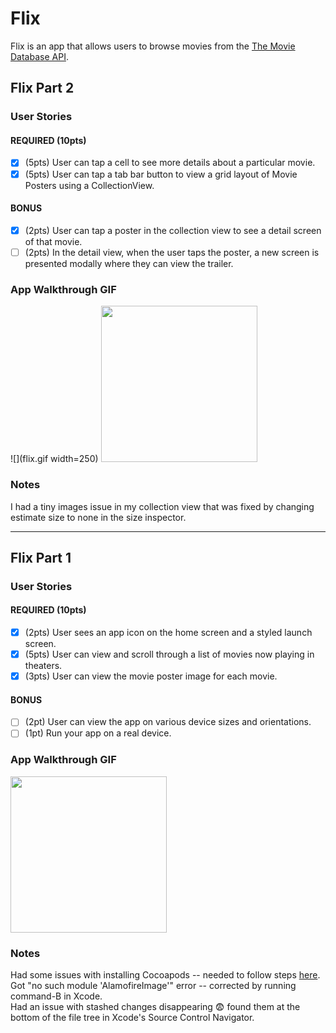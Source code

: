 # Flix

Flix is an app that allows users to browse movies from the [The Movie Database API](http://docs.themoviedb.apiary.io/#).

## Flix Part 2

### User Stories

#### REQUIRED (10pts)
- [x] (5pts) User can tap a cell to see more details about a particular movie.
- [x] (5pts) User can tap a tab bar button to view a grid layout of Movie Posters using a CollectionView.

#### BONUS
- [x] (2pts) User can tap a poster in the collection view to see a detail screen of that movie.
- [ ] (2pts) In the detail view, when the user taps the poster, a new screen is presented modally where they can view the trailer.

### App Walkthrough GIF

![](flix.gif width=250)
<img src="https://media.giphy.com/media/plOTlZ6nykk32NgLjR/giphy.gif" width=250><br>

### Notes
I had a tiny images issue in my collection view that was fixed by changing estimate size to none in the size inspector.

---

## Flix Part 1

### User Stories

#### REQUIRED (10pts)
- [x] (2pts) User sees an app icon on the home screen and a styled launch screen.
- [x] (5pts) User can view and scroll through a list of movies now playing in theaters.
- [x] (3pts) User can view the movie poster image for each movie.

#### BONUS
- [ ] (2pt) User can view the app on various device sizes and orientations.
- [ ] (1pt) Run your app on a real device.

### App Walkthrough GIF

<img src="https://media.giphy.com/media/kyvp4wgaMz6xZ5OOuK/giphy.gif" width=250><br>

### Notes
Had some issues with installing Cocoapods -- needed to follow steps [here](https://github.com/CocoaPods/CocoaPods/issues/9538#issuecomment-586581623).  
Got "no such module 'AlamofireImage'" error -- corrected by running command-B in Xcode.  
Had an issue with stashed changes disappearing 😨 found them at the bottom of the file tree in Xcode's Source Control Navigator.
